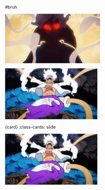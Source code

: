 #bruh

![alt text](_static/img/Luffy.jpg) 


![alt text](_static/img/images.jpg)


{card}
:class-cards: slide

![alt text](_static/img/images.jpg)
